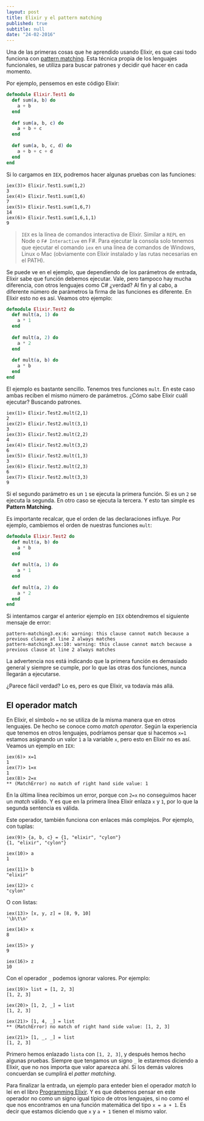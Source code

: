 ```yaml
---
layout: post
title: Elixir y el pattern matching
published: true
subtitle: null
date: "24-02-2016"
---
```



Una de las primeras cosas que he aprendido usando Elixir, es que casi todo funciona con [pattern matching](https://en.wikipedia.org/wiki/Pattern_matching).  Esta técnica propia de los lenguajes funcionales, se utiliza para buscar patrones y decidir qué hacer en cada momento. 

Por ejemplo, pensemos en este código Elixir:

```elixir
defmodule Elixir.Test1 do    
  def sum(a, b) do
    a + b
  end
	    
  def sum(a, b, c) do
    a + b + c
  end
	    
  def sum(a, b, c, d) do
    a + b + c + d
  end    
end
```

Si lo cargamos en `IEX`, podremos hacer algunas pruebas con las funciones: 

```
iex(3)> Elixir.Test1.sum(1,2)
3
iex(4)> Elixir.Test1.sum(1,6)
7
iex(5)> Elixir.Test1.sum(1,6,7)
14
iex(6)> Elixir.Test1.sum(1,6,1,1)
9
```

> 
> `IEX` es la línea de comandos interactiva de Elixir. Similar a `REPL` en Node o `F# Interactive` en F#. Para ejecutar la consola
> solo tenemos que ejecutar el comando `iex` en una línea de comandos de Windows, Linux o Mac (obviamente con Elixir instalado y las rutas necesarias en el PATH).
> 

Se puede ve en el ejemplo, que dependiendo de los parámetros de entrada, Elixir sabe que función debemos ejecutar. Vale, pero tampoco hay mucha diferencia, con otros lenguajes como C# ¿verdad?
Al fin y al cabo, a diferente número de parámetros la firma de las funciones es diferente. En Elixir esto no es así. Veamos otro ejemplo:

```elixir
defmodule Elixir.Test2 do    
  def mult(a, 1) do
    a * 1
  end
    
  def mult(a, 2) do
    a * 2
  end
    
  def mult(a, b) do
    a * b
  end  
end
````
El ejemplo es bastante sencillo. Tenemos tres funciones `mult`. En este caso ambas reciben el mismo número de parámetros. ¿Cómo sabe Elixir cuáll ejecutar? Buscando patrones.

```
iex(1)> Elixir.Test2.mult(2,1)
2
iex(2)> Elixir.Test2.mult(3,1)
3
iex(3)> Elixir.Test2.mult(2,2)
4
iex(4)> Elixir.Test2.mult(3,2)
6
iex(5)> Elixir.Test2.mult(1,3)
3
iex(6)> Elixir.Test2.mult(2,3)
6
iex(7)> Elixir.Test2.mult(3,3)
9
```

Si el segundo parámetro es un `1` se ejecuta la primera función. Si es un `2` se ejecuta la segunda. En otro caso se ejecuta la tercera. Y esto tan simple es **Pattern Matching**.

Es importante recalcar, que el orden de las declaraciones influye. Por ejemplo, cambiemos el orden de nuestras funciones `mult`:

```elixir
defmodule Elixir.Test2 do    
  def mult(a, b) do
    a * b
  end  
  
  def mult(a, 1) do
    a * 1
  end
    
  def mult(a, 2) do
    a * 2
  end
end 
```

Si intentamos cargar el anterior ejemplo en `IEX` obtendremos el siguiente mensaje de error:

```
pattern-matching3.ex:6: warning: this clause cannot match because a previous clause at line 2 always matches
pattern-matching3.ex:10: warning: this clause cannot match because a previous clause at line 2 always matches
```

La advertencia nos está indicando que la primera función es demasiado general y siempre se cumple, por lo que las otras dos funciones, nunca llegarán a ejecutarse.

¿Parece fácil verdad? Lo es, pero es que Elixir, va todavía más allá.

## El operador match

En Elixir, el símbolo `=` no se utiliza de la misma manera que en otros lenguajes. De hecho se conoce como *match operator*. Según la experiencia que tenemos en otros lenguajes, 
podríamos pensar que si hacemos `x=1` estamos asignando un valor `1` a la variable `x`, pero esto en Elixir no es así. Veamos un ejemplo en `IEX`:

```
iex(6)> x=1
1
iex(7)> 1=x
1
iex(8)> 2=x
** (MatchError) no match of right hand side value: 1
```

En la última línea recibimos un error, porque con `2=x` no conseguimos hacer un *match* válido. Y es que en la primera línea Elixir enlaza `x` y `1`, por lo que la segunda sentencia es válida.

Este operador, también funciona con enlaces más complejos. Por ejemplo, con tuplas:

```
iex(9)> {a, b, c} = {1, "elixir", "cylon"}
{1, "elixir", "cylon"}

iex(10)> a
1

iex(11)> b
"elixir"

iex(12)> c
"cylon"
```

O con listas:

```
iex(13)> [x, y, z] = [8, 9, 10]
'\b\t\n'

iex(14)> x
8

iex(15)> y
9

iex(16)> z
10
```

Con el operador `_` podemos ignorar valores. Por ejemplo:

```
iex(19)> list = [1, 2, 3]
[1, 2, 3]

iex(20)> [1, 2, _] = list
[1, 2, 3]

iex(21)> [1, 4, _] = list
** (MatchError) no match of right hand side value: [1, 2, 3]

iex(21)> [1, _, _] = list
[1, 2, 3]
```

Primero hemos enlazado `lista` con `[1, 2, 3]`, y después hemos hecho algunas pruebas. Siempre que tengamos un signo `_` 
le estaremos diciendo a Elixir, que no nos importa que valor aparezca ahí. Si los demás valores concuerdan se cumplirá el *patter matching*.

Para finalizar la entrada, un ejemplo para enteder bien el operador *match* lo leí en el libro [Programming Elixir](https://pragprog.com/book/elixir/programming-elixir). 
Y es que debemos pensar en este operador no como un signo igual típico de otros lenguajes, si no como el que nos encontramos en una función matemática del tipo
`x = a + 1`. Es decir que estamos diciendo que `x` y `a + 1` tienen el mismo valor.
